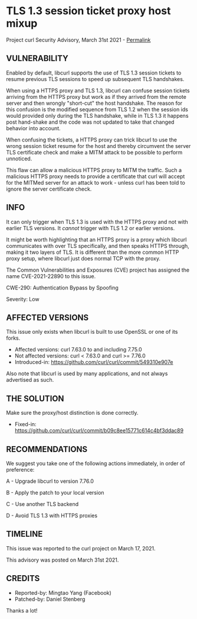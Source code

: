TLS 1.3 session ticket proxy host mixup
=======================================

Project curl Security Advisory, March 31st 2021 -
[Permalink](https://curl.se/docs/CVE-2021-22890.html)

VULNERABILITY
-------------

Enabled by default, libcurl supports the use of TLS 1.3 session tickets to
resume previous TLS sessions to speed up subsequent TLS handshakes.

When using a HTTPS proxy and TLS 1.3, libcurl can confuse session tickets
arriving from the HTTPS proxy but work as if they arrived from the remote
server and then wrongly "short-cut" the host handshake. The reason for this
confusion is the modified sequence from TLS 1.2 when the session ids would
provided only during the TLS handshake, while in TLS 1.3 it happens post
hand-shake and the code was not updated to take that changed behavior into
account.

When confusing the tickets, a HTTPS proxy can trick libcurl to use the wrong
session ticket resume for the host and thereby circumvent the server TLS
certificate check and make a MITM attack to be possible to perform unnoticed.

This flaw can allow a malicious HTTPS proxy to MITM the traffic. Such a
malicious HTTPS proxy needs to provide a certificate that curl will accept for
the MITMed server for an attack to work - unless curl has been told to ignore
the server certificate check.

INFO
----

It can only trigger when TLS 1.3 is used with the HTTPS proxy and not with
earlier TLS versions. It *cannot* trigger with TLS 1.2 or earlier versions.

It might be worth highlighting that an HTTPS proxy is a proxy which libcurl
communicates with over TLS specifically, and then speaks HTTPS through, making
it two layers of TLS. It is different than the more common HTTP proxy setup,
where libcurl just does normal TCP with the proxy.

The Common Vulnerabilities and Exposures (CVE) project has assigned the name
CVE-2021-22890 to this issue.

CWE-290: Authentication Bypass by Spoofing

Severity: Low

AFFECTED VERSIONS
-----------------

This issue only exists when libcurl is built to use OpenSSL or one of its
forks.

- Affected versions: curl 7.63.0 to and including 7.75.0
- Not affected versions: curl < 7.63.0 and curl >= 7.76.0
- Introduced-in: https://github.com/curl/curl/commit/549310e907e

Also note that libcurl is used by many applications, and not always
advertised as such.

THE SOLUTION
------------

Make sure the proxy/host distinction is done correctly.

- Fixed-in: https://github.com/curl/curl/commit/b09c8ee15771c614c4bf3ddac89

RECOMMENDATIONS
--------------

We suggest you take one of the following actions immediately, in order of
preference:

 A - Upgrade libcurl to version 7.76.0

 B - Apply the patch to your local version

 C - Use another TLS backend

 D - Avoid TLS 1.3 with HTTPS proxies

TIMELINE
--------

This issue was reported to the curl project on March 17, 2021.

This advisory was posted on March 31st 2021.

CREDITS
-------

- Reported-by: Mingtao Yang (Facebook)
- Patched-by: Daniel Stenberg

Thanks a lot!

